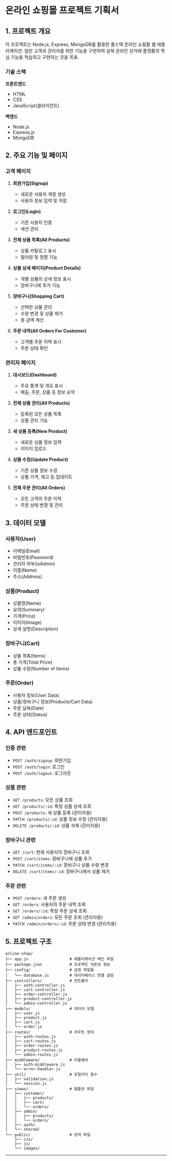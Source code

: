 # 온라인 쇼핑몰 프로젝트 기획서

## 1. 프로젝트 개요

이 프로젝트는 Node.js, Express, MongoDB를 활용한 풀스택 온라인 쇼핑몰 웹 애플리케이션.
일반 고객과 관리자를 위한 기능을 구현하여 실제 온라인 상거래 플랫폼의 핵심 기능을 학습하고 구현하는 것을 목표.

### 기술 스택

**프론트엔드**

- HTML
- CSS
- JavaScript(클라이언트)

**백엔드**

- Node.js
- Express.js
- MongoDB

## 2. 주요 기능 및 페이지

### 고객 페이지

1. **회원가입(Signup)**

   - 새로운 사용자 계정 생성
   - 사용자 정보 입력 및 저장

2. **로그인(Login)**

   - 기존 사용자 인증
   - 세션 관리

3. **전체 상품 목록(All Products)**

   - 상품 카탈로그 표시
   - 필터링 및 정렬 기능

4. **상품 상세 페이지(Product Details)**

   - 개별 상품의 상세 정보 표시
   - 장바구니에 추가 기능

5. **장바구니(Shopping Cart)**

   - 선택한 상품 관리
   - 수량 변경 및 상품 제거
   - 총 금액 계산

6. **주문 내역(All Orders For Customer)**
   - 고객별 주문 이력 표시
   - 주문 상태 확인

### 관리자 페이지

1. **대시보드(Dashboard)**

   - 주요 통계 및 개요 표시
   - 매출, 주문, 상품 등 정보 요약

2. **전체 상품 관리(All Products)**

   - 등록된 모든 상품 목록
   - 상품 관리 기능

3. **새 상품 등록(New Product)**

   - 새로운 상품 정보 입력
   - 이미지 업로드

4. **상품 수정(Update Product)**

   - 기존 상품 정보 수정
   - 상품 가격, 재고 등 업데이트

5. **전체 주문 관리(All Orders)**
   - 모든 고객의 주문 이력
   - 주문 상태 변경 및 관리

## 3. 데이터 모델

### 사용자(User)

- 이메일(Email)
- 비밀번호(Password)
- 관리자 여부(isAdmin)
- 이름(Name)
- 주소(Address)

### 상품(Product)

- 상품명(Name)
- 요약(Summary)
- 가격(Price)
- 이미지(Image)
- 상세 설명(Description)

### 장바구니(Cart)

- 상품 목록(Items)
- 총 가격(Total Price)
- 상품 수량(Number of Items)

### 주문(Order)

- 사용자 정보(User Data)
- 상품/장바구니 정보(Products/Cart Data)
- 주문 날짜(Date)
- 주문 상태(Status)

## 4. API 엔드포인트

### 인증 관련

- `POST /auth/signup`: 회원가입
- `POST /auth/login`: 로그인
- `POST /auth/logout`: 로그아웃

### 상품 관련

- `GET /products`: 모든 상품 조회
- `GET /products/:id`: 특정 상품 상세 조회
- `POST /products`: 새 상품 등록 (관리자용)
- `PATCH /products/:id`: 상품 정보 수정 (관리자용)
- `DELETE /products/:id`: 상품 삭제 (관리자용)

### 장바구니 관련

- `GET /cart`: 현재 사용자의 장바구니 조회
- `POST /cart/items`: 장바구니에 상품 추가
- `PATCH /cart/items/:id`: 장바구니 상품 수량 변경
- `DELETE /cart/items/:id`: 장바구니에서 상품 제거

### 주문 관련

- `POST /orders`: 새 주문 생성
- `GET /orders`: 사용자의 주문 내역 조회
- `GET /orders/:id`: 특정 주문 상세 조회
- `GET /admin/orders`: 모든 주문 조회 (관리자용)
- `PATCH /admin/orders/:id`: 주문 상태 변경 (관리자용)

## 5. 프로젝트 구조

```
online-shop/
├── app.js                  # 애플리케이션 메인 파일
├── package.json            # 프로젝트 의존성 정보
├── config/                 # 설정 파일들
│   └── database.js         # 데이터베이스 연결 설정
├── controllers/            # 컨트롤러
│   ├── auth-controller.js
│   ├── cart-controller.js
│   ├── order-controller.js
│   ├── product-controller.js
│   └── admin-controller.js
├── models/                 # 데이터 모델
│   ├── user.js
│   ├── product.js
│   ├── cart.js
│   └── order.js
├── routes/                 # 라우트 정의
│   ├── auth-routes.js
│   ├── cart-routes.js
│   ├── order-routes.js
│   ├── product-routes.js
│   └── admin-routes.js
├── middleware/             # 미들웨어
│   ├── auth-middleware.js
│   └── error-handler.js
├── util/                   # 유틸리티 함수
│   ├── validation.js
│   └── session.js
├── views/                  # 템플릿 파일
│   ├── customer/
│   │   ├── products/
│   │   ├── cart/
│   │   └── orders/
│   ├── admin/
│   │   ├── products/
│   │   └── orders/
│   ├── auth/
│   └── shared/
└── public/                 # 정적 파일
    ├── css/
    ├── js/
    └── images/
```

---
